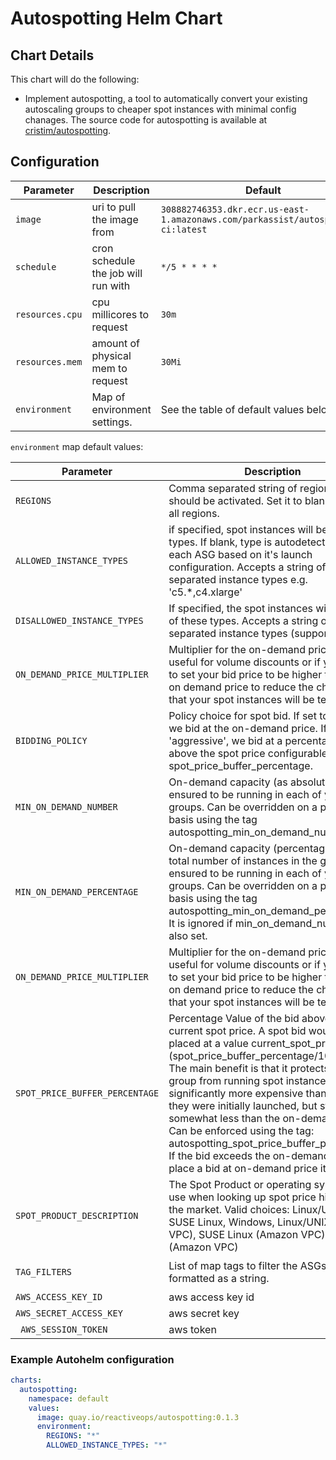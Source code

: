 # Autospotting Helm Chart


## Chart Details
This chart will do the following:
* Implement autospotting, a tool to automatically convert your existing autoscaling groups to cheaper spot instances with minimal config chanages.  The source code for autospotting is available at [cristim/autospotting](https://github.com/cristim/autospotting).

## Configuration
| Parameter               | Description                           | Default                                                    |
| ----------------------- | ----------------------------------    | ---------------------------------------------------------- |
| `image`                 | uri to pull the image from            | `308882746353.dkr.ecr.us-east-1.amazonaws.com/parkassist/autospotting-ci:latest` |
| `schedule`              | cron schedule the job will run with   | `*/5 * * * *`                                              |
| `resources.cpu`         | cpu millicores to request             | `30m`                                                    |
| `resources.mem`         | amount of physical mem to request     | `30Mi`|
| `environment`           | Map of environment settings. | See the table of default values below. |

`environment` map default values:

| Parameter               | Description                           | Default                                                    |
| ----------------------- | ----------------------------------    | ---------------------------------------------------------- |
| `REGIONS` | Comma separated string of regions where it should be activated.  Set it to blank to run in all regions. | `us*` |
| `ALLOWED_INSTANCE_TYPES` | if specified, spot instances will be of these types.  If blank, type is autodetected form each ASG based on it's launch configuration.  Accepts a string of comma separated instance types e.g. 'c5.*,c4.xlarge' | `r4.*` |
| `DISALLOWED_INSTANCE_TYPES` | If specified, the spot instances will _never_ be of these types.  Accepts a string of comma separated instance types (supports globs). |  |
| `ON_DEMAND_PRICE_MULTIPLIER` | Multiplier for the on-demand price. This is useful for volume discounts or if you want to set your bid price to be higher than the on demand price to reduce the chances that your spot instances will be terminated. | `1` |
| `BIDDING_POLICY` | Policy choice for spot bid. If set to 'normal', we bid at the on-demand price.  If set to 'aggressive', we bid at a percentage value above the spot price configurable using the spot_price_buffer_percentage. | `normal` |
| `MIN_ON_DEMAND_NUMBER` | On-demand capacity (as absolute number) ensured to be running in each of your groups.  Can be overridden on a per-group basis using the tag autospotting_min_on_demand_number. | `0` |
| `MIN_ON_DEMAND_PERCENTAGE` | On-demand capacity (percentage of the total number of instances in the group) ensured to be running in each of your groups.  Can be overridden on a per-group basis using the tag autospotting_min_on_demand_percentage It is ignored if min_on_demand_number is also set. | `0` |
| `ON_DEMAND_PRICE_MULTIPLIER` | Multiplier for the on-demand price. This is useful for volume discounts or if you want to set your bid price to be higher than the on demand price to reduce the chances that your spot instances will be terminated. | `1` |
| `SPOT_PRICE_BUFFER_PERCENTAGE` | Percentage Value of the bid above the current spot price. A spot bid would be placed at a value current_spot_price * [1 + (spot_price_buffer_percentage/100.0)]. The main benefit is that it protects the group from running spot instances that got significantly more expensive than when they were initially launched, but still somewhat less than the on-demand price. Can be enforced using the tag: autospotting_spot_price_buffer_percentage. If the bid exceeds the on-demand price, we place a bid at on-demand price itself. | `10` |
| `SPOT_PRODUCT_DESCRIPTION` | The Spot Product or operating system to use when looking up spot price history in the market. Valid choices: Linux/UNIX, SUSE Linux, Windows, Linux/UNIX (Amazon VPC), SUSE Linux (Amazon VPC), Windows (Amazon VPC) | `Linux/UNIX (Amazon VPC)` |
| `TAG_FILTERS` | List of map tags to filter the ASGs on, formatted as a string. | `[{spot-enabled true}]` |
| `AWS_ACCESS_KEY_ID` | aws access key id | |
| `AWS_SECRET_ACCESS_KEY` | aws secret key | |
| ` AWS_SESSION_TOKEN` | aws token | |

### Example Autohelm configuration
```yaml
charts:
  autospotting:
    namespace: default
    values:
      image: quay.io/reactiveops/autospotting:0.1.3
      environment:
        REGIONS: "*"
        ALLOWED_INSTANCE_TYPES: "*"
```
